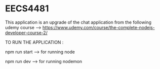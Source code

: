 # EECS4481


This application is an upgrade of the chat application from the following udemy course --> https://www.udemy.com/course/the-complete-nodejs-developer-course-2/

TO RUN THE APPLICATION :
 
  npm run start --> for running node 
  
  npm run dev --> for running nodemon
